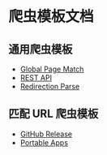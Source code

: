# 爬虫模板文档

## 通用爬虫模板

* [Global Page Match](./scraper/Global_Page_Match.md)
* [REST API](./scraper/REST_API.md)
* [Redirection Parse](./scraper/Redirection_Parse.md)
<!-- ${Scraper_Universal} -->

## 匹配 URL 爬虫模板

* [GitHub Release](./scraper/GitHub_Release.md)
* [Portable Apps](./scraper/PortableApps.md)
<!-- ${Scraper_URL} -->
